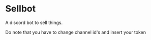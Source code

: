 # Sellbot
A discord bot to sell things.

Do note that you have to change channel id's and insert your token
